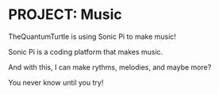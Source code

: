 
# PROJECT: Music

TheQuantumTurtle is using Sonic Pi to make music!

Sonic Pi is a coding platform that makes music.

And with this, I can make rythms, melodies, and maybe more?

You never know until you try!






